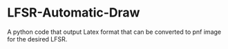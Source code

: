 # LFSR-Automatic-Draw
A python code that output Latex format that can be converted to pnf image for the desired LFSR.
